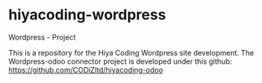 # hiyacoding-wordpress
Wordpress - Project

This is a repository for the Hiya Coding Wordpress site development. 
The Wordpress-odoo connector project is developed under this github: https://github.com/CODiZltd/hiyacoding-odoo
